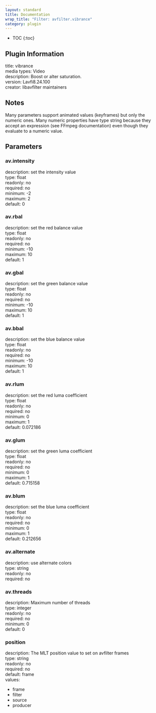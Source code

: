 ```yaml
---
layout: standard
title: Documentation
wrap_title: "Filter: avfilter.vibrance"
category: plugin
---
```

* TOC
{:toc}

## Plugin Information

title: vibrance  
media types:
Video  
description: Boost or alter saturation.  
version: Lavfi8.24.100  
creator: libavfilter maintainers  

## Notes

Many parameters support animated values (keyframes) but only the numeric ones. Many numeric properties have type string because they accept an expression (see FFmpeg documentation) even though they evaluate to a numeric value.

## Parameters

### av.intensity

  
description:
set the intensity value  
type: float  
readonly: no  
required: no  
minimum: -2  
maximum: 2  
default: 0  

### av.rbal

  
description:
set the red balance value  
type: float  
readonly: no  
required: no  
minimum: -10  
maximum: 10  
default: 1  

### av.gbal

  
description:
set the green balance value  
type: float  
readonly: no  
required: no  
minimum: -10  
maximum: 10  
default: 1  

### av.bbal

  
description:
set the blue balance value  
type: float  
readonly: no  
required: no  
minimum: -10  
maximum: 10  
default: 1  

### av.rlum

  
description:
set the red luma coefficient  
type: float  
readonly: no  
required: no  
minimum: 0  
maximum: 1  
default: 0.072186  

### av.glum

  
description:
set the green luma coefficient  
type: float  
readonly: no  
required: no  
minimum: 0  
maximum: 1  
default: 0.715158  

### av.blum

  
description:
set the blue luma coefficient  
type: float  
readonly: no  
required: no  
minimum: 0  
maximum: 1  
default: 0.212656  

### av.alternate

  
description:
use alternate colors  
type: string  
readonly: no  
required: no  

### av.threads

  
description:
Maximum number of threads  
type: integer  
readonly: no  
required: no  
minimum: 0  
default: 0  

### position

  
description:
The MLT position value to set on avfilter frames  
type: string  
readonly: no  
required: no  
default: frame  
values:  

* frame
* filter
* source
* producer


